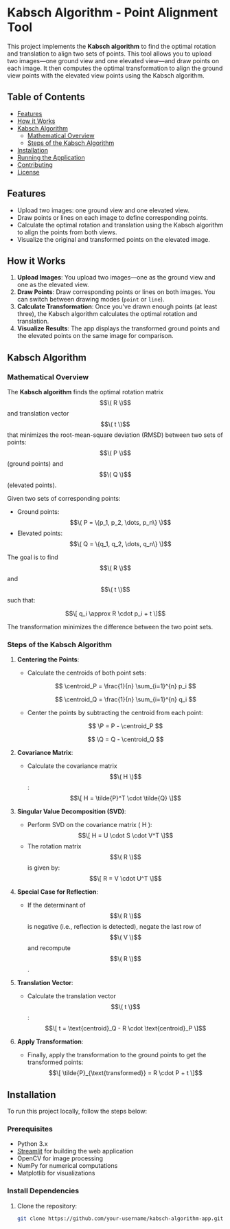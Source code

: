 # Kabsch Algorithm - Point Alignment Tool

This project implements the **Kabsch algorithm** to find the optimal rotation and translation to align two sets of points. This tool allows you to upload two images—one ground view and one elevated view—and draw points on each image. It then computes the optimal transformation to align the ground view points with the elevated view points using the Kabsch algorithm.

## Table of Contents

- [Features](#features)
- [How it Works](#how-it-works)
- [Kabsch Algorithm](#kabsch-algorithm)
  - [Mathematical Overview](#mathematical-overview)
  - [Steps of the Kabsch Algorithm](#steps-of-the-kabsch-algorithm)
- [Installation](#installation)
- [Running the Application](#running-the-application)
- [Contributing](#contributing)
- [License](#license)

## Features

- Upload two images: one ground view and one elevated view.
- Draw points or lines on each image to define corresponding points.
- Calculate the optimal rotation and translation using the Kabsch algorithm to align the points from both views.
- Visualize the original and transformed points on the elevated image.

## How it Works

1. **Upload Images**: You upload two images—one as the ground view and one as the elevated view.
2. **Draw Points**: Draw corresponding points or lines on both images. You can switch between drawing modes (`point` or `line`).
3. **Calculate Transformation**: Once you've drawn enough points (at least three), the Kabsch algorithm calculates the optimal rotation and translation.
4. **Visualize Results**: The app displays the transformed ground points and the elevated points on the same image for comparison.

## Kabsch Algorithm

### Mathematical Overview

The **Kabsch algorithm** finds the optimal rotation matrix $$\( R \)$$ and translation vector $$\( t \)$$ that minimizes the root-mean-square deviation (RMSD) between two sets of points:$$\( P \)$$ (ground points) and $$\( Q \)$$ (elevated points).

Given two sets of corresponding points:
- Ground points: $$\( P = \{p_1, p_2, \dots, p_n\} \)$$
- Elevated points: $$\( Q = \{q_1, q_2, \dots, q_n\} \)$$

The goal is to find $$\( R \)$$ and $$\( t \)$$ such that:

$$\[
q_i \approx R \cdot p_i + t
\]$$

The transformation minimizes the difference between the two point sets.

### Steps of the Kabsch Algorithm

1. **Centering the Points**: 
   - Calculate the centroids of both point sets:
     
     $$
     \centroid_P = \frac{1}{n} \sum_{i=1}^{n} p_i
     $$

     $$
     \centroid_Q = \frac{1}{n} \sum_{i=1}^{n} q_i
     $$

   - Center the points by subtracting the centroid from each point:
     
     $$
     \P = P - \centroid_P
     $$

     $$
     \Q = Q - \centroid_Q
     $$


2. **Covariance Matrix**:
   - Calculate the covariance matrix $$\( H \)$$:
     $$\[
     H = \tilde{P}^T \cdot \tilde{Q}
     \]$$

3. **Singular Value Decomposition (SVD)**:
   - Perform SVD on the covariance matrix \( H \):
     $$\[
     H = U \cdot S \cdot V^T
     \]$$
   - The rotation matrix $$\( R \)$$ is given by:
     $$\[
     R = V \cdot U^T
     \]$$

4. **Special Case for Reflection**:
   - If the determinant of $$\( R \)$$ is negative (i.e., reflection is detected), negate the last row of $$\( V \)$$ and recompute $$\( R \)$$.

5. **Translation Vector**:
   - Calculate the translation vector $$\( t \)$$:
     $$\[
     t = \text{centroid}_Q - R \cdot \text{centroid}_P
     \]$$

6. **Apply Transformation**:
   - Finally, apply the transformation to the ground points to get the transformed points:
     $$\[
     \tilde{P}_{\text{transformed}} = R \cdot P + t
     \]$$

## Installation

To run this project locally, follow the steps below:

### Prerequisites

- Python 3.x
- [Streamlit](https://streamlit.io/) for building the web application
- OpenCV for image processing
- NumPy for numerical computations
- Matplotlib for visualizations

### Install Dependencies

1. Clone the repository:
   ```bash
   git clone https://github.com/your-username/kabsch-algorithm-app.git
